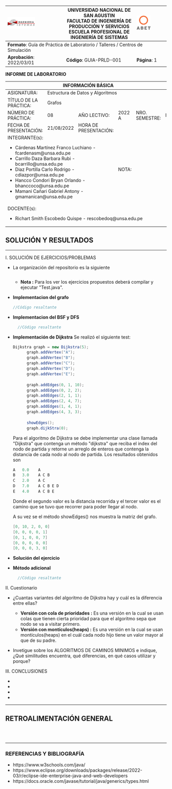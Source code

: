 <div align="center">
<table>
    <theader>
        <tr>
            <td><img src="https://github.com/rescobedoq/pw2/blob/main/epis.png?raw=true" alt="EPIS" style="width:50%; height:auto"/></td>
            <th>
                <span style="font-weight:bold;">UNIVERSIDAD NACIONAL DE SAN AGUSTIN</span><br />
                <span style="font-weight:bold;">FACULTAD DE INGENIERÍA DE PRODUCCIÓN Y SERVICIOS</span><br />
                <span style="font-weight:bold;">ESCUELA PROFESIONAL DE INGENIERÍA DE SISTEMAS</span>
            </th>
            <td><img src="https://github.com/rescobedoq/pw2/blob/main/abet.png?raw=true" alt="ABET" style="width:50%; height:auto"/></td>
        </tr>
    </theader>
    <tbody>
        <tr><td colspan="3"><span style="font-weight:bold;">Formato</span>: Guía de Práctica de Laboratorio / Talleres / Centros de Simulación</td></tr>
        <tr><td><span style="font-weight:bold;">Aprobación</span>:  2022/03/01</td><td><span style="font-weight:bold;">Código</span>: GUIA-PRLD-001</td><td><span style="font-weight:bold;">Página</span>: 1</td></tr>
    </tbody>
</table>
</div>

<div>
<span style="font-weight:bold;">INFORME DE LABORATORIO</span><br />

<table>
<theader>
<tr><th colspan="6">INFORMACIÓN BÁSICA</th></tr>
</theader>
<tbody>
<tr><td>ASIGNATURA:</td><td colspan="5">Estructura de Datos y Algoritmos</td></tr>
<tr><td>TÍTULO DE LA PRÁCTICA:</td><td colspan="5">Grafos</td></tr>
<tr>
<td>NÚMERO DE PRÁCTICA:</td><td>08</td><td>AÑO LECTIVO:</td><td>2022 A</td><td>NRO. SEMESTRE:</td><td>III</td>
</tr>
<tr>
<td>FECHA DE PRESENTACIÓN:</td><td>21/08/2022</td><td>HORA DE PRESENTACIÓN:</td><td colspan="3"></td>
</tr>
<tr><td colspan="3">INTEGRANTE(s):
<ul>
<li>Cárdenas Martínez Franco Luchiano - fcardenasm@unsa.edu.pe</li>
<li>Carrillo Daza Barbara Rubi - bcarrillo@unsa.edu.pe</li>
<li>Diaz Portilla Carlo Rodrigo - cdiazpor@unsa.edu.pe</li>
<li>Hancco Condori Bryan Orlando - bhanccoco@unsa.edu.pe</li>
<li>Mamani Cañari Gabriel Antony - gmamanican@unsa.edu.pe</li>
</ul>
</td>
<td>NOTA:</td><td colspan="2"></td>
</<tr>
<tr><td colspan="6">DOCENTE(s):
<ul>
<li>Richart Smith Escobedo Quispe - rescobedoq@unsa.edu.pe</li>
</ul>
</td>
</<tr>
</tbody>
</table>

<!-- Reportes -->
## SOLUCIÓN Y RESULTADOS

---

I. SOLUCIÓN DE EJERCICIOS/PROBLEMAS <br>
* La organización del repositorio es la siguiente
    ```sh
    ```
  * **Nota :** Para los ver los ejercicios propuestos deberá compilar y ejecutar "Test.java".
* **Implementacion del grafo**
	```java
	//Código resaltante
	```
* **Implementacion del BSF y DFS** 
  ```java
	//Código resaltante
	```   
* **Implementación de Dijkstra** 
  Se realizó el siguiente test:
  ```java
  Dijkstra graph = new Dijkstra(5);
        graph.addVertex("A");
        graph.addVertex("B");
        graph.addVertex("C");
        graph.addVertex("D");
        graph.addVertex("E");

        graph.addEdges(0, 1, 10);
        graph.addEdges(0, 2, 2);
        graph.addEdges(2, 1, 1);
        graph.addEdges(2, 4, 7);
        graph.addEdges(1, 4, 1);
        graph.addEdges(4, 3, 3);

        showEdges();
        graph.dijkStra(0);
  ```
  Para el algoritmo de Dijkstra se debe implementar una clase llamada "Dijkstra" que contenga un método "dijkstra" que reciba el index del nodo de partida y retorne un arreglo de enteros que contenga la distancia de cada nodo al nodo de partida. Los resultados obtenidos son 
  
  ```java
  A   0.0    A
  B   3.0    A C B
  C   2.0    A C
  D   7.0    A C B E D
  E   4.0    A C B E
	```
  Donde el segundo valor es la distancia recorrida y el tercer valor es el camino que se tuvo que recorrer para poder llegar al nodo.

  A su vez se el método showEdges() nos muestra la matriz del grafo.
  ```java
  [0, 10, 2, 0, 0]
  [0, 0, 0, 0, 1]
  [0, 1, 0, 0, 7]
  [0, 0, 0, 0, 0]
  [0, 0, 0, 3, 0]
  ```	
  
* **Solución del ejercicio**

* **Método adicional** 
  ```java
	//Código resaltante
	```  
II. Cuestionario
* ¿Cuantas variantes del algoritmo de Dijkstra hay y cuál es la diferencia entre ellas?
  * **Versión con cola de prioridades :** Es una versión en la cual se usan colas que tienen cierta prioridad para que el algoritmo sepa que nodo se va a visitar primero. 
  * **Versión con montículos(heaps) :**  Es una versión en la cual se usan montículos(heaps) en el cuál cada nodo hijo tiene un valor mayor al que de su padre. 
  
  
*  Invetigue sobre los ALGORITMOS DE CAMINOS MINIMOS e indique, ¿Qué similitudes encuentra, 
   qué diferencias, en qué casos utilizar y porque?
  
III. CONCLUSIONES

- 
- 
- 
- 

---

## RETROALIMENTACIÓN GENERAL
 <pre>

 </pre>
---

### REFERENCIAS Y BIBLIOGRAFÍA
<ul>
    <li>https://www.w3schools.com/java/</li>
    <li>https://www.eclipse.org/downloads/packages/release/2022-03/r/eclipse-ide-enterprise-java-and-web-developers</li>
    <li>https://docs.oracle.com/javase/tutorial/java/generics/types.html</li>
</ul>

